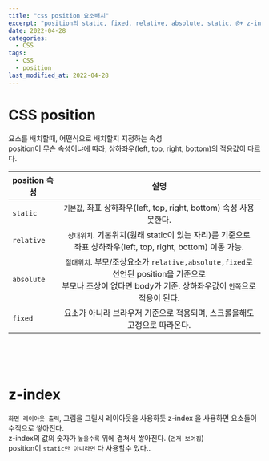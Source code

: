 ```yaml
---
title: "css position 요소배치"
excerpt: "position의 static, fixed, relative, absolute, static, @+ z-index.."
date: 2022-04-28
categories:
  - CSS
tags:
  - CSS
  - position
last_modified_at: 2022-04-28
---
```


# CSS position

요소를 배치할때, 어떤식으로 배치할지 지정하는 속성  
position이 무슨 속성이냐에 따라, 상하좌우(left, top, right, bottom)의 적용값이 다르다.

| position 속성 |                                                                              설명                                                                              |
| ------------- | :------------------------------------------------------------------------------------------------------------------------------------------------------------: |
| `static`      |                                              `기본값`, 좌표 상하좌우(left, top, right, bottom) 속성 사용 못한다.                                               |
| `relative`    |                        `상대위치`. 기본위치(원래 static이 있는 자리)를 기준으로 <Br> 좌표 상하좌우(left, top, right, bottom) 이동 가능.                        |
| `absolute`    | `절대위치`. 부모/조상요소가 `relative,absolute,fixed`로 선언된 position을 기준으로 <Br> 부모나 조상이 없다면 body가 기준. 상하좌우값이 `안쪽`으로 적용이 된다. |
| `fixed`       |                                           요소가 아니라 브라우저 기준으로 적용되며, 스크롤을해도 고정으로 따라온다.                                            |

<Br>

<Br>

<Br>

# z-index

`화면 레이아웃 출력`, 그림을 그릴시 레이아웃을 사용하듯 z-index
을 사용하면 요소들이 수직으로 쌓아진다.  
z-index의 값의 숫자가 `높을수록` 위에 겹쳐서 쌓아진다. (`먼저 보여짐`)  
position이 `static만 아니라면` 다 사용할수 있다..
